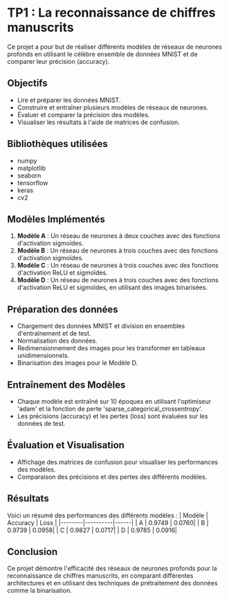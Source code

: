 # TP1 : La reconnaissance de chiffres manuscrits

Ce projet a pour but de réaliser différents modèles de réseaux de neurones profonds en utilisant le célèbre ensemble de données MNIST et de comparer leur précision (accuracy).

## Objectifs
- Lire et préparer les données MNIST.
- Construire et entraîner plusieurs modèles de réseaux de neurones.
- Évaluer et comparer la précision des modèles.
- Visualiser les résultats à l'aide de matrices de confusion.

## Bibliothèques utilisées
- numpy
- matplotlib
- seaborn
- tensorflow
- keras
- cv2

## Modèles Implémentés
1. **Modèle A** : Un réseau de neurones à deux couches avec des fonctions d'activation sigmoïdes.
2. **Modèle B** : Un réseau de neurones à trois couches avec des fonctions d'activation sigmoïdes.
3. **Modèle C** : Un réseau de neurones à trois couches avec des fonctions d'activation ReLU et sigmoïdes.
4. **Modèle D** : Un réseau de neurones à trois couches avec des fonctions d'activation ReLU et sigmoïdes, en utilisant des images binarisées.

## Préparation des données
- Chargement des données MNIST et division en ensembles d'entraînement et de test.
- Normalisation des données.
- Redimensionnement des images pour les transformer en tableaux unidimensionnels.
- Binarisation des images pour le Modèle D.

## Entraînement des Modèles
- Chaque modèle est entraîné sur 10 époques en utilisant l'optimiseur 'adam' et la fonction de perte 'sparse_categorical_crossentropy'.
- Les précisions (accuracy) et les pertes (loss) sont évaluées sur les données de test.

## Évaluation et Visualisation
- Affichage des matrices de confusion pour visualiser les performances des modèles.
- Comparaison des précisions et des pertes des différents modèles.

## Résultats
Voici un résumé des performances des différents modèles :
| Modèle | Accuracy | Loss |
|--------|----------|------|
| A      | 0.9749   | 0.0760|
| B      | 0.9739   | 0.0958|
| C      | 0.9827   | 0.0717|
| D      | 0.9785   | 0.0916|

## Conclusion
Ce projet démontre l'efficacité des réseaux de neurones profonds pour la reconnaissance de chiffres manuscrits, en comparant différentes architectures et en utilisant des techniques de prétraitement des données comme la binarisation.
